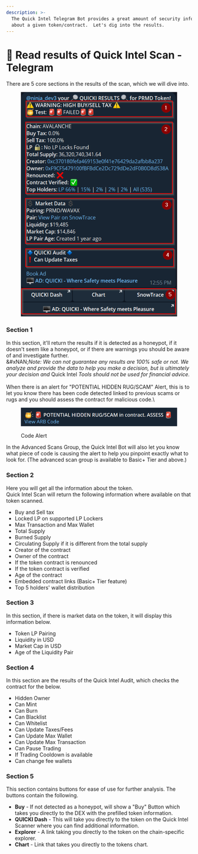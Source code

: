 ```yaml
---
description: >-
  The Quick Intel Telegram Bot provides a great amount of security information
  about a given token/contract.  Let's dig into the results.
---
```


# 🔎 Read results of Quick Intel Scan - Telegram

There are 5 core sections in the results of the scan, which we will dive into.

<figure><img src="../../../.gitbook/assets/image (18).png" alt=""><figcaption></figcaption></figure>

### Section 1

In this section, it'll return the results if it is detected as a honeypot, if it doesn't seem like a honeypot,  or if there are warnings you should be aware of and investigate further.\
&#xNAN;_&#x4E;ote: We can not guarantee any results are 100% safe or not. We analyze and provide the data to help you make a decision, but is ultimately your decision and_ Quick Intel _Tools should not be used for financial advice._\
\
When there is an alert for "POTENTIAL HIDDEN RUG/SCAM" Alert, this is to let you know there has been code detected linked to previous scams or rugs and you should assess the contract for malicious code.\


<figure><img src="../../../.gitbook/assets/image (7).png" alt=""><figcaption><p>Code Alert</p></figcaption></figure>

In the Advanced Scans Group, the Quick Intel Bot will also let you know what piece of code is causing the alert to help you pinpoint exactly what to look for. (The advanced scan group is available to Basic+ Tier and above.)

### Section 2

Here you will get all the information about the token. \
Quick Intel Scan will return the following information where available on that token scanned.

* Buy and Sell tax
* Locked LP on supported LP Lockers
* Max Transaction and Max Wallet
* Total Supply
* Burned Supply
* Circulating Supply if it is different from the total supply
* Creator of the contract
* Owner of the contract
* If the token contract is renounced
* If the token contract is verified
* Age of the contract
* Embedded contract links (Basic+ Tier feature)
* Top 5 holders' wallet distribution

### Section 3

In this section, if there is market data on the token, it will display this information below.

* Token LP Pairing
* Liquidity in USD
* Market Cap in USD
* Age of the Liquidity Pair

### Section 4

In this section are the results of the Quick Intel Audit, which checks the contract for the below.

* Hidden Owner
* Can Mint
* Can Burn
* Can Blacklist
* Can Whitelist
* Can Update Taxes/Fees
* Can Update Max Wallet
* Can Update Max Transaction
* Can Pause Trading
* If Trading Cooldown is available
* Can change fee wallets

### Section 5

This section contains buttons for ease of use for further analysis. The buttons contain the following.

* **Buy** - If not detected as a honeypot, will show a "Buy" Button which takes you directly to the DEX with the prefilled token information.
* **QUICKI Dash** - This will take you directly to the token on the Quick Intel Scanner where you can find additional information.
* **Explorer** - A link taking you directly to the token on the chain-specific explorer.
* **Chart** - Link that takes you directly to the tokens chart.
